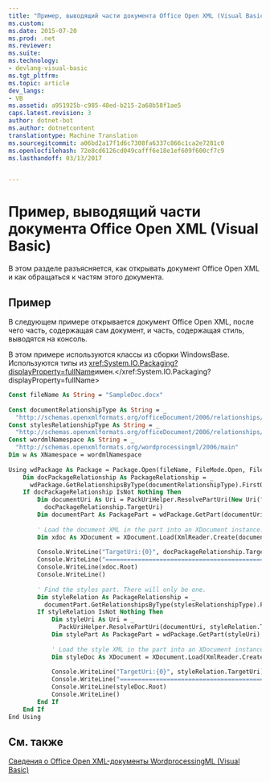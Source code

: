 ```yaml
---
title: "Пример, выводящий части документа Office Open XML (Visual Basic) | Документы Microsoft"
ms.custom: 
ms.date: 2015-07-20
ms.prod: .net
ms.reviewer: 
ms.suite: 
ms.technology:
- devlang-visual-basic
ms.tgt_pltfrm: 
ms.topic: article
dev_langs:
- VB
ms.assetid: a951925b-c985-48ed-b215-2a68b58f1ae5
caps.latest.revision: 3
author: dotnet-bot
ms.author: dotnetcontent
translationtype: Machine Translation
ms.sourcegitcommit: a06bd2a17f1d6c7308fa6337c866c1ca2e7281c0
ms.openlocfilehash: 72e8cd6126cd049cafff6e18e1ef609f600cf7c9
ms.lasthandoff: 03/13/2017


---
```

# <a name="example-that-outputs-office-open-xml-document-parts-visual-basic"></a>Пример, выводящий части документа Office Open XML (Visual Basic)
В этом разделе разъясняется, как открывать документ Office Open XML и как обращаться к частям этого документа.  
  
## <a name="example"></a>Пример  
 В следующем примере открывается документ Office Open XML, после чего часть, содержащая сам документ, и часть, содержащая стиль, выводятся на консоль.  
  
 В этом примере используются классы из сборки WindowsBase. Используются типы из <xref:System.IO.Packaging?displayProperty=fullName>имен.</xref:System.IO.Packaging?displayProperty=fullName>  
  
```vb  
Const fileName As String = "SampleDoc.docx"  
  
Const documentRelationshipType As String = _  
  "http://schemas.openxmlformats.org/officeDocument/2006/relationships/officeDocument"  
Const stylesRelationshipType As String = _  
  "http://schemas.openxmlformats.org/officeDocument/2006/relationships/styles"  
Const wordmlNamespace As String = _  
  "http://schemas.openxmlformats.org/wordprocessingml/2006/main"  
Dim w As XNamespace = wordmlNamespace  
  
Using wdPackage As Package = Package.Open(fileName, FileMode.Open, FileAccess.Read)  
    Dim docPackageRelationship As PackageRelationship = _  
      wdPackage.GetRelationshipsByType(documentRelationshipType).FirstOrDefault()  
    If docPackageRelationship IsNot Nothing Then  
        Dim documentUri As Uri = PackUriHelper.ResolvePartUri(New Uri("/", UriKind.Relative), _  
          docPackageRelationship.TargetUri)  
        Dim documentPart As PackagePart = wdPackage.GetPart(documentUri)  
  
        ' Load the document XML in the part into an XDocument instance.  
        Dim xdoc As XDocument = XDocument.Load(XmlReader.Create(documentPart.GetStream()))  
  
        Console.WriteLine("TargetUri:{0}", docPackageRelationship.TargetUri)  
        Console.WriteLine("==================================================================")  
        Console.WriteLine(xdoc.Root)  
        Console.WriteLine()  
  
        ' Find the styles part. There will only be one.  
        Dim styleRelation As PackageRelationship = _  
          documentPart.GetRelationshipsByType(stylesRelationshipType).FirstOrDefault()  
        If styleRelation IsNot Nothing Then  
            Dim styleUri As Uri = _  
              PackUriHelper.ResolvePartUri(documentUri, styleRelation.TargetUri)  
            Dim stylePart As PackagePart = wdPackage.GetPart(styleUri)  
  
            ' Load the style XML in the part into an XDocument instance.  
            Dim styleDoc As XDocument = XDocument.Load(XmlReader.Create(stylePart.GetStream()))  
  
            Console.WriteLine("TargetUri:{0}", styleRelation.TargetUri)  
            Console.WriteLine("==================================================================")  
            Console.WriteLine(styleDoc.Root)  
            Console.WriteLine()  
        End If  
    End If  
End Using  
```  
  
## <a name="see-also"></a>См. также  
 [Сведения о Office Open XML-документы WordprocessingML (Visual Basic)](../../../../visual-basic/programming-guide/concepts/linq/details-of-office-open-xml-wordprocessingml-documents.md)
